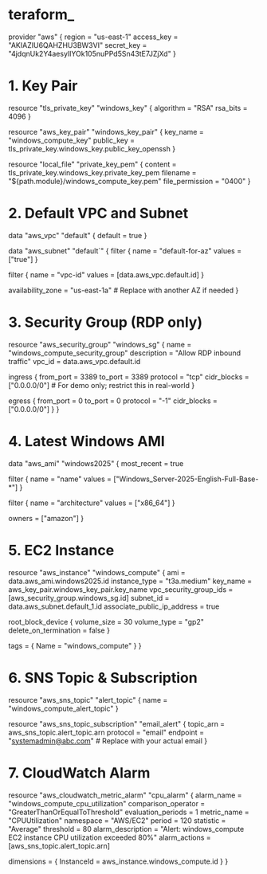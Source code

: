 # teraform_


provider "aws" {
  region     = "us-east-1"
  access_key = "AKIAZIU6QAHZHU3BW3VI"
  secret_key = "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"
}

# 1. Key Pair
resource "tls_private_key" "windows_key" {
  algorithm = "RSA"
  rsa_bits  = 4096
}

resource "aws_key_pair" "windows_key_pair" {
  key_name   = "windows_compute_key"
  public_key = tls_private_key.windows_key.public_key_openssh
}

resource "local_file" "private_key_pem" {
  content         = tls_private_key.windows_key.private_key_pem
  filename        = "${path.module}/windows_compute_key.pem"
  file_permission = "0400"
}

# 2. Default VPC and Subnet
data "aws_vpc" "default" {
  default = true
}

data "aws_subnet" "default`" {
  filter {
    name   = "default-for-az"
    values = ["true"]
  }

  filter {
    name   = "vpc-id"
    values = [data.aws_vpc.default.id]
  }

  availability_zone = "us-east-1a"  # Replace with another AZ if needed
}

# 3. Security Group (RDP only)
resource "aws_security_group" "windows_sg" {
  name        = "windows_compute_security_group"
  description = "Allow RDP inbound traffic"
  vpc_id      = data.aws_vpc.default.id

  ingress {
    from_port   = 3389
    to_port     = 3389
    protocol    = "tcp"
    cidr_blocks = ["0.0.0.0/0"]  # For demo only; restrict this in real-world
  }

  egress {
    from_port   = 0
    to_port     = 0
    protocol    = "-1"
    cidr_blocks = ["0.0.0.0/0"]
  }
}

# 4. Latest Windows AMI
data "aws_ami" "windows2025" {
  most_recent = true

  filter {
    name   = "name"
    values = ["Windows_Server-2025-English-Full-Base-*"]
  }

  filter {
    name   = "architecture"
    values = ["x86_64"]
  }

  owners = ["amazon"]
}

# 5. EC2 Instance
resource "aws_instance" "windows_compute" {
  ami                         = data.aws_ami.windows2025.id
  instance_type               = "t3a.medium"
  key_name                    = aws_key_pair.windows_key_pair.key_name
  vpc_security_group_ids      = [aws_security_group.windows_sg.id]
  subnet_id                   = data.aws_subnet.default_1.id
  associate_public_ip_address = true

  root_block_device {
    volume_size           = 30
    volume_type           = "gp2"
    delete_on_termination = false
  }

  tags = {
    Name = "windows_compute"
  }
}

# 6. SNS Topic & Subscription
resource "aws_sns_topic" "alert_topic" {
  name = "windows_compute_alert_topic"
}

resource "aws_sns_topic_subscription" "email_alert" {
  topic_arn = aws_sns_topic.alert_topic.arn
  protocol  = "email"
  endpoint  = "systemadmin@abc.com"  # Replace with your actual email
}

# 7. CloudWatch Alarm
resource "aws_cloudwatch_metric_alarm" "cpu_alarm" {
  alarm_name          = "windows_compute_cpu_utilization"
  comparison_operator = "GreaterThanOrEqualToThreshold"
  evaluation_periods  = 1
  metric_name         = "CPUUtilization"
  namespace           = "AWS/EC2"
  period              = 120
  statistic           = "Average"
  threshold           = 80
  alarm_description   = "Alert: windows_compute EC2 instance CPU utilization exceeded 80%"
  alarm_actions       = [aws_sns_topic.alert_topic.arn]

  dimensions = {
    InstanceId = aws_instance.windows_compute.id
  }
}
